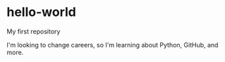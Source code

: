 # hello-world
My first repository

I'm looking to change careers, so I'm learning about Python, GitHub, and more.
